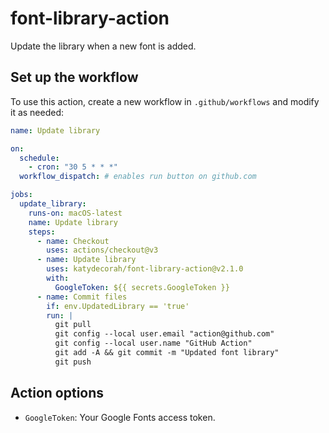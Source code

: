# font-library-action

Update the library when a new font is added.

<!-- START GENERATED DOCUMENTATION -->

## Set up the workflow

To use this action, create a new workflow in `.github/workflows` and modify it as needed:

```yml
name: Update library

on:
  schedule:
    - cron: "30 5 * * *"
  workflow_dispatch: # enables run button on github.com

jobs:
  update_library:
    runs-on: macOS-latest
    name: Update library
    steps:
      - name: Checkout
        uses: actions/checkout@v3
      - name: Update library
        uses: katydecorah/font-library-action@v2.1.0
        with:
          GoogleToken: ${{ secrets.GoogleToken }}
      - name: Commit files
        if: env.UpdatedLibrary == 'true'
        run: |
          git pull
          git config --local user.email "action@github.com"
          git config --local user.name "GitHub Action"
          git add -A && git commit -m "Updated font library"
          git push
```

## Action options

- `GoogleToken`: Your Google Fonts access token.

<!-- END GENERATED DOCUMENTATION -->
